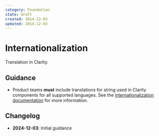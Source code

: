 ```yaml
---
category: Foundation
state: draft
created: 2014-12-03
updated: 2014-12-03
---
```


# Internationalization

Translation in Clarity.

## Guidance

- Product teams **must** include translations for string used in Clarity components for all supported languages. See the [internationalization documentation](https://clarity.design/documentation/internationalization) for more information.

## Changelog

- **2024-12-03**: Initial guidance
